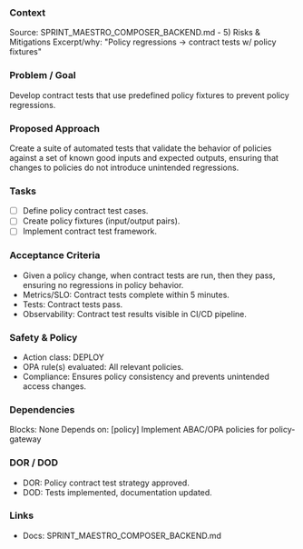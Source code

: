 ### Context

Source: SPRINT_MAESTRO_COMPOSER_BACKEND.md - 5) Risks & Mitigations
Excerpt/why: "Policy regressions → contract tests w/ policy fixtures"

### Problem / Goal

Develop contract tests that use predefined policy fixtures to prevent policy regressions.

### Proposed Approach

Create a suite of automated tests that validate the behavior of policies against a set of known good inputs and expected outputs, ensuring that changes to policies do not introduce unintended regressions.

### Tasks

- [ ] Define policy contract test cases.
- [ ] Create policy fixtures (input/output pairs).
- [ ] Implement contract test framework.

### Acceptance Criteria

- Given a policy change, when contract tests are run, then they pass, ensuring no regressions in policy behavior.
- Metrics/SLO: Contract tests complete within 5 minutes.
- Tests: Contract tests pass.
- Observability: Contract test results visible in CI/CD pipeline.

### Safety & Policy

- Action class: DEPLOY
- OPA rule(s) evaluated: All relevant policies.
- Compliance: Ensures policy consistency and prevents unintended access changes.

### Dependencies

Blocks: None
Depends on: [policy] Implement ABAC/OPA policies for policy-gateway

### DOR / DOD

- DOR: Policy contract test strategy approved.
- DOD: Tests implemented, documentation updated.

### Links

- Docs: SPRINT_MAESTRO_COMPOSER_BACKEND.md
